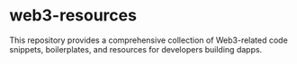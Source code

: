 # web3-resources
This repository provides a comprehensive collection of Web3-related code snippets, boilerplates, and resources for developers building dapps.

